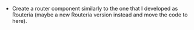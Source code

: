 - Create a router component similarly to the one that I developed as Routeria (maybe a new Routeria version instead and move the code to here).
